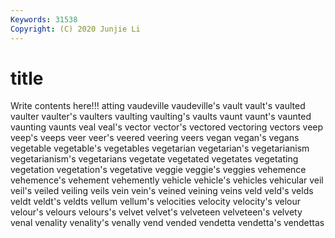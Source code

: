 ```yaml
---
Keywords: 31538
Copyright: (C) 2020 Junjie Li
---
```


# title

Write contents here!!!
atting 
vaudeville 
vaudeville's 
vault 
vault's 
vaulted 
vaulter 
vaulter's 
vaulters
vaulting 
vaulting's 
vaults 
vaunt 
vaunt's 
vaunted 
vaunting 
vaunts 
veal 
veal's
vector 
vector's 
vectored 
vectoring 
vectors 
veep 
veep's 
veeps 
veer 
veer's
veered 
veering 
veers 
vegan 
vegan's 
vegans 
vegetable 
vegetable's 
vegetables 
vegetarian
vegetarian's 
vegetarianism 
vegetarianism's 
vegetarians 
vegetate 
vegetated 
vegetates 
vegetating 
vegetation 
vegetation's
vegetative 
veggie 
veggie's 
veggies 
vehemence 
vehemence's 
vehement 
vehemently 
vehicle 
vehicle's
vehicles 
vehicular 
veil 
veil's 
veiled 
veiling 
veils 
vein 
vein's 
veined
veining 
veins 
veld 
veld's 
velds 
veldt 
veldt's 
veldts 
vellum 
vellum's
velocities 
velocity 
velocity's 
velour 
velour's 
velours 
velours's 
velvet 
velvet's 
velveteen
velveteen's 
velvety 
venal 
venality 
venality's 
venally 
vend 
vended 
vendetta 
vendetta's
vendettas 
